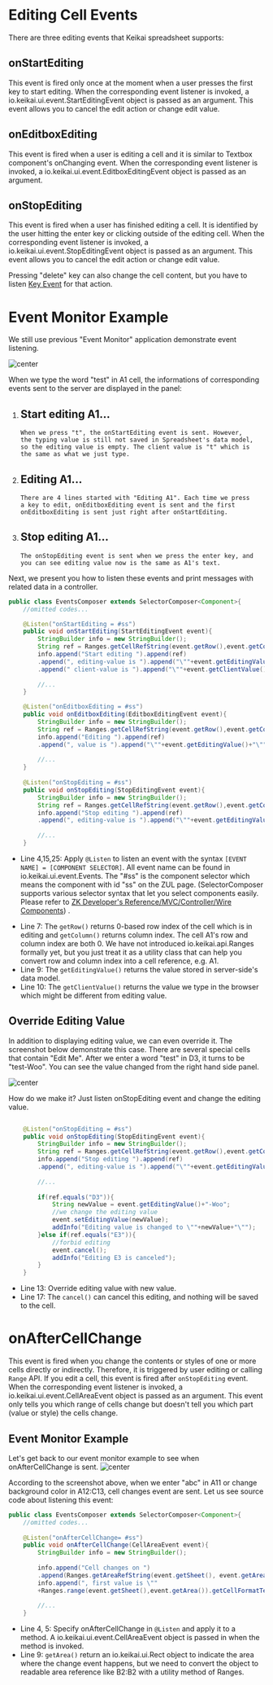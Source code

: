 # Editing Cell Events

There are three editing events that Keikai spreadsheet supports:

## onStartEditing

This event is fired only once at the moment when a user presses the
first key to start editing. When the corresponding event listener is
invoked, a
<javadoc directory="keikai">io.keikai.ui.event.StartEditingEvent</javadoc>
object is passed as an argument. This event allows you to cancel the
edit action or change edit value.

## onEditboxEditing

This event is fired when a user is editing a cell and it is similar to
Textbox component's onChanging event. When the corresponding event
listener is invoked, a
<javadoc directory="keikai">io.keikai.ui.event.EditboxEditingEvent</javadoc>
object is passed as an argument.

## onStopEditing

This event is fired when a user has finished editing a cell. It is
identified by the user hitting the enter key or clicking outside of the
editing cell. When the corresponding event listener is invoked, a
<javadoc directory="keikai">io.keikai.ui.event.StopEditingEvent</javadoc>
object is passed as an argument. This event allows you to cancel the
edit action or change edit value.

Pressing "delete" key can also change the cell content, but you have to
listen [ Key
Event](ZK_Spreadsheet_Essentials/Working_with_Spreadsheet/Handling_Events/Key_Event "wikilink")
for that action.

# Event Monitor Example

We still use previous "Event Monitor" application demonstrate event
listening.

![ center](zss-essentials-events-filter.png " center")

When we type the word "test" in A1 cell, the informations of
corresponding events sent to the server are displayed in the panel:

1.  Start editing A1...
      -   
        When we press "t", the onStartEditing event is sent. However,
        the typing value is still not saved in Spreadsheet's data model,
        so the editing value is empty. The client value is "t" which is
        the same as what we just type.
2.  Editing A1...
      -   
        There are 4 lines started with "Editing A1". Each time we press
        a key to edit, onEditboxEditing event is sent and the first
        onEditboxEditing is sent just right after onStartEditing.
3.  Stop editing A1...
      -   
        The onStopEditing event is sent when we press the enter key, and
        you can see editing value now is the same as A1's text.

Next, we present you how to listen these events and print messages with
related data in a controller.

``` java
public class EventsComposer extends SelectorComposer<Component>{
    //omitted codes...

    @Listen("onStartEditing = #ss")
    public void onStartEditing(StartEditingEvent event){
        StringBuilder info = new StringBuilder();
        String ref = Ranges.getCellRefString(event.getRow(),event.getColumn());
        info.append("Start editing ").append(ref)
        .append(", editing-value is ").append("\""+event.getEditingValue()+"\"")
        .append(" client-value is ").append("\""+event.getClientValue()+"\"");
        
        //...
    }

    @Listen("onEditboxEditing = #ss")
    public void onEditboxEditing(EditboxEditingEvent event){
        StringBuilder info = new StringBuilder();
        String ref = Ranges.getCellRefString(event.getRow(),event.getColumn());
        info.append("Editing ").append(ref)
        .append(", value is ").append("\""+event.getEditingValue()+"\"");
        
        //...
    }   
    
    @Listen("onStopEditing = #ss")
    public void onStopEditing(StopEditingEvent event){
        StringBuilder info = new StringBuilder();
        String ref = Ranges.getCellRefString(event.getRow(),event.getColumn());
        info.append("Stop editing ").append(ref)
        .append(", editing-value is ").append("\""+event.getEditingValue()+"\"");
        
        //...
    }
```

  - Line 4,15,25: Apply `@Listen` to listen an event with the syntax
    `[EVENT NAME] = [COMPONENT SELECTOR]`. All event name can be found
    in <javadoc directory="keikai">io.keikai.ui.event.Events</javadoc>.
    The "\#ss" is the component selector which means the component with
    id "ss" on the ZUL page. (SelectorComposer supports various selector
    syntax that let you select components easily. Please refer to [ZK
    Developer's Reference/MVC/Controller/Wire
    Components](ZK_Developer's_Reference/MVC/Controller/Wire_Components "wikilink"))
    .

<!-- end list -->

  - Line 7: The `getRow()` returns 0-based row index of the cell which
    is in editing and `getColumn()` returns column index. The cell A1's
    row and column index are both 0. We have not introduced
    <javadoc directory="keikai">io.keikai.api.Ranges</javadoc> formally
    yet, but you just treat it as a utility class that can help you
    convert row and column index into a cell reference, e.g. A1.
  - Line 9: The `getEditingValue()` returns the value stored in
    server-side's data model.
  - Line 10: The `getClientValue()` returns the value we type in the
    browser which might be different from editing value.

## Override Editing Value

In addition to displaying editing value, we can even override it. The
screenshot below demonstrate this case. There are several special cells
that contain "Edit Me". After we enter a word "test" in D3, it turns to
be "test-Woo". You can see the value changed from the right hand side
panel.

![ center ](zss-essentials-events-override-value.png " center ")

How do we make it? Just listen onStopEditing event and change the
editing value.

``` java

    @Listen("onStopEditing = #ss")
    public void onStopEditing(StopEditingEvent event){
        StringBuilder info = new StringBuilder();
        String ref = Ranges.getCellRefString(event.getRow(),event.getColumn());
        info.append("Stop editing ").append(ref)
        .append(", editing-value is ").append("\""+event.getEditingValue()+"\"");
        
        //...
        
        if(ref.equals("D3")){
            String newValue = event.getEditingValue()+"-Woo";
            //we change the editing value
            event.setEditingValue(newValue);
            addInfo("Editing value is changed to \""+newValue+"\"");
        }else if(ref.equals("E3")){
            //forbid editing
            event.cancel();
            addInfo("Editing E3 is canceled");
        }
    }
```

  - Line 13: Override editing value with new value.
  - Line 17: The `cancel()` can cancel this editing, and nothing will be
    saved to the cell.

# onAfterCellChange

This event is fired when you change the contents or styles of one or
more cells directly or indirectly. Therefore, it is triggered by user
editing or calling `Range` API. If you edit a cell, this event is fired
after `onStopEditing` event. When the corresponding event listener is
invoked, a
<javadoc directory="keikai">io.keikai.ui.event.CellAreaEvent</javadoc>
object is passed as an argument. This event only tells you which range
of cells change but doesn't tell you which part (value or style) the
cells change.

## Event Monitor Example

Let's get back to our event monitor example to see when
onAfterCellChange is sent. ![
center](zss-essentials-events-cellChange.png " center")

According to the screenshot above, when we enter "abc" in A11 or change
background color in A12:C13, cell changes event are sent. Let us see
source code about listening this event:

``` java
public class EventsComposer extends SelectorComposer<Component>{
    //omitted codes...
 
    @Listen("onAfterCellChange= #ss")
    public void onAfterCellChange(CellAreaEvent event){
        StringBuilder info = new StringBuilder();
        
        info.append("Cell changes on ")
        .append(Ranges.getAreaRefString(event.getSheet(), event.getArea()));
        info.append(", first value is \""
        +Ranges.range(event.getSheet(),event.getArea()).getCellFormatText()+"\"");
        
        //...
    }
```

  - Line 4, 5: Specify onAfterCellChange in `@Listen` and apply it to a
    method. A
    <javadoc directory="keikai">io.keikai.ui.event.CellAreaEvent</javadoc>
    object is passed in when the method is invoked.
  - Line 9: `getArea()` return an
    <javadoc directory='zss'>io.keikai.ui.Rect</javadoc> object to
    indicate the area where the change event happens, but we need to
    convert the object to readable area reference like B2:B2 with a
    utility method of Ranges.
